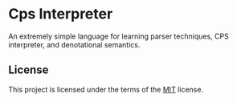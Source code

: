 Cps Interpreter
===============

An extremely simple language for learning parser techniques, CPS interpreter,
and denotational semantics.

License
-------

This project is licensed under the terms of the [MIT](./LICENSE.txt) license.
